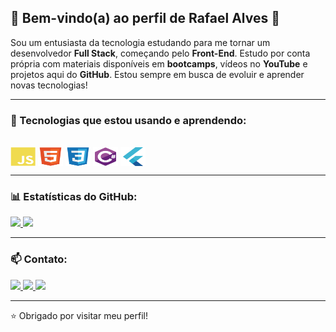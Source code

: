 ## 👋 Bem-vindo(a) ao perfil de Rafael Alves 💾

Sou um entusiasta da tecnologia estudando para me tornar um desenvolvedor **Full Stack**, começando pelo **Front-End**. Estudo por conta própria com materiais disponíveis em **bootcamps**, vídeos no **YouTube** e projetos aqui do **GitHub**. Estou sempre em busca de evoluir e aprender novas tecnologias!

---

### 🚀 Tecnologias que estou usando e aprendendo:

<div style="display: inline_block"><br>
  <img align="center" alt="Rafa-Js" height="30" width="40" src="https://raw.githubusercontent.com/devicons/devicon/master/icons/javascript/javascript-plain.svg">
  <img align="center" alt="Rafa-HTML" height="30" width="40" src="https://raw.githubusercontent.com/devicons/devicon/master/icons/html5/html5-original.svg">
  <img align="center" alt="Rafa-CSS" height="30" width="40" src="https://raw.githubusercontent.com/devicons/devicon/master/icons/css3/css3-original.svg">
  <img align="center" alt="Rafa-CSharp" height="30" width="40" src="https://raw.githubusercontent.com/devicons/devicon/master/icons/csharp/csharp-original.svg">
  <img align="center" alt="Rafa-Flutter" height="30" width="40" src="https://raw.githubusercontent.com/devicons/devicon/master/icons/flutter/flutter-original.svg">
</div>

---

### 📊 Estatísticas do GitHub:

<div>
  <a href="https://github.com/RafasAlves">
    <img height="180em" src="https://github-readme-stats.vercel.app/api?username=RafasAlves&show_icons=true&theme=tokyonight&include_all_commits=true&count_private=true"/>
    <img height="180em" src="https://github-readme-stats.vercel.app/api/top-langs/?username=RafasAlves&layout=compact&langs_count=6&theme=tokyonight"/>
  </a>
</div>

---

### 📫 Contato:

<div> 
  <a href="https://instagram.com/rafadifaria" target="_blank">
    <img src="https://img.shields.io/badge/-Instagram-%23E4405F?style=for-the-badge&logo=instagram&logoColor=white">
  </a>
  <a href="mailto:rafasalves8@gmail.com" target="_blank">
    <img src="https://img.shields.io/badge/-Gmail-%23333?style=for-the-badge&logo=gmail&logoColor=white">
  </a>
  <a href="https://www.linkedin.com/in/rafael-alves-276355200/" target="_blank">
    <img src="https://img.shields.io/badge/-LinkedIn-%230077B5?style=for-the-badge&logo=linkedin&logoColor=white">
  </a>
</div>

---

⭐️ Obrigado por visitar meu perfil!
